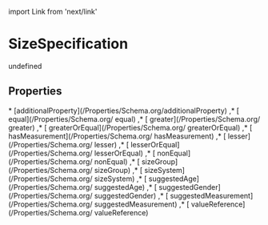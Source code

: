 import Link from 'next/link'
# SizeSpecification

undefined

## Properties

<Grid>
* [additionalProperty](/Properties/Schema.org/additionalProperty)
,* [ equal](/Properties/Schema.org/ equal)
,* [ greater](/Properties/Schema.org/ greater)
,* [ greaterOrEqual](/Properties/Schema.org/ greaterOrEqual)
,* [ hasMeasurement](/Properties/Schema.org/ hasMeasurement)
,* [ lesser](/Properties/Schema.org/ lesser)
,* [ lesserOrEqual](/Properties/Schema.org/ lesserOrEqual)
,* [ nonEqual](/Properties/Schema.org/ nonEqual)
,* [ sizeGroup](/Properties/Schema.org/ sizeGroup)
,* [ sizeSystem](/Properties/Schema.org/ sizeSystem)
,* [ suggestedAge](/Properties/Schema.org/ suggestedAge)
,* [ suggestedGender](/Properties/Schema.org/ suggestedGender)
,* [ suggestedMeasurement](/Properties/Schema.org/ suggestedMeasurement)
,* [ valueReference](/Properties/Schema.org/ valueReference)

</Grid>

